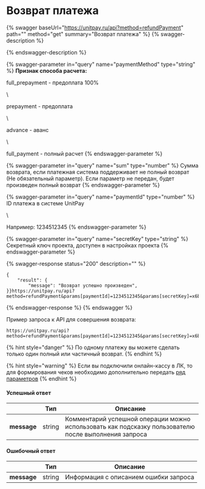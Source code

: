 # Возврат платежа

{% swagger baseUrl="https://unitpay.ru/api?method=refundPayment" path="" method="get" summary="Возврат платежа" %}
{% swagger-description %}

{% endswagger-description %}

{% swagger-parameter in="query" name="paymentMethod" type="string" %}
**Признак способа расчета:**

 full_prepayment - предоплата 100% 

\


prepayment - предоплата 

\


advance - аванс 

\


full_payment - полный расчет
{% endswagger-parameter %}

{% swagger-parameter in="query" name="sum" type="number" %}
Cумма возврата, если платежная система поддерживает не полный возврат (Не обязательный параметр). Если параметр не передан, будет произведен полный возврат
{% endswagger-parameter %}

{% swagger-parameter in="query" name="paymentId" type="number" %}
ID платежа в системе UnitPay

\


Например: 1234512345
{% endswagger-parameter %}

{% swagger-parameter in="query" name="secretKey" type="string" %}
Секретный ключ проекта, доступен в настройках проекта
{% endswagger-parameter %}

{% swagger-response status="200" description="" %}
```
{ 
    "result": {
        "message": "Возврат успешно произведен",
}}https://unitpay.ru/api?method=refundPayment&params[paymentId]=1234512345&params[secretKey]=x6bh0qbewehfppogkz6lufartkzyv7o0&params[sum]=100.00
```
{% endswagger-response %}
{% endswagger %}

Пример запроса к API для совершения возврата:

```
https://unitpay.ru/api?method=refundPayment&params[paymentId]=1234512345&params[secretKey]=x6bh0qbewehfppogkz6lufartkzyv7o0&params[sum]=100.00
```

{% hint style="danger" %}
По одному платежу вы можете сделать только один полный или частичный возврат.
{% endhint %}

{% hint style="warning" %}
Если вы подключили онлайн-кассу в ЛК, то для формирования чеков необходимо дополнительно передать [ряд параметров](../online-cash-register/receipt\_parameters.md)&#x20;
{% endhint %}

#### Успешный ответ

|             | Тип    | Описание                                                                                             |
| ----------- | ------ | ---------------------------------------------------------------------------------------------------- |
| **message** | string | Комментарий успешной операции можно использовать как подсказку пользователю после выполнения запроса |

#### Ошибочный ответ

|             | Тип    | Описание                              |
| ----------- | ------ | ------------------------------------- |
| **message** | string | Информация с описанием ошибки запроса |
